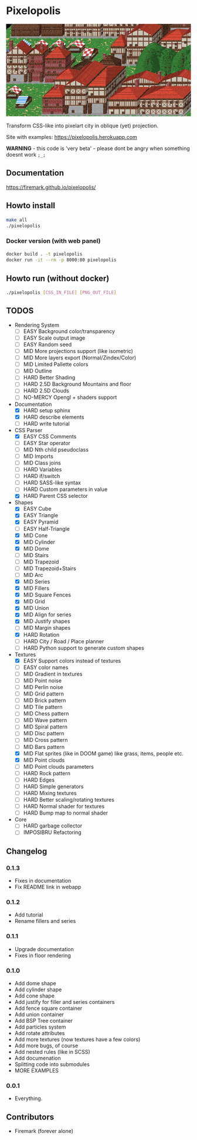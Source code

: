 # Pixelopolis
![oblique](./docsrc/images/oblique.png)

Transform CSS-like into pixelart city in oblique (yet) projection.

Site with examples: https://pixelopolis.herokuapp.com

**WARNING** - this code is 'very beta' - please dont be angry when something doesnt work `;_;`

## Documentation

https://firemark.github.io/pixelopolis/

## Howto install
```bash
make all
./pixelopolis
```

### Docker version (with web panel)

```bash
docker build . -t pixelopolis
docker run -it --rm -p 8000:80 pixelopolis
```

## Howto run (without docker)

```bash
./pixelopolis [CSS_IN_FILE] [PNG_OUT_FILE]
```

## TODOS

* Rendering System
    * [ ] EASY Background color/transparency
    * [ ] EASY Scale output image
    * [ ] EASY Random seed
    * [ ] MID More projections support (like isometric)
    * [ ] MID More layers export (Normal/Zindex/Color)
    * [ ] MID Limited Pallette colors
    * [ ] MID Outline
    * [ ] HARD Better Shading
    * [ ] HARD 2.5D Background Mountains and floor
    * [ ] HARD 2.5D Clouds
    * [ ] NO-MERCY Opengl + shaders support
* Documentation
    * [x] HARD setup sphinx
    * [x] HARD describe elements
    * [ ] HARD write tutorial
* CSS Parser
    * [x] EASY CSS Comments
    * [ ] EASY Star operator
    * [ ] MID Nth child pseudoclass
    * [ ] MID Imports
    * [ ] MID Class joins
    * [ ] HARD Variables
    * [ ] HARD if/switch
    * [ ] HARD SASS-like syntax
    * [ ] HARD Custom parameters in value
    * [x] HARD Parent CSS selector
* Shapes
    * [x] EASY Cube
    * [x] EASY Triangle
    * [x] EASY Pyramid
    * [ ] EASY Half-Triangle
    * [x] MID Cone
    * [x] MID Cylinder
    * [x] MID Dome
    * [ ] MID Stairs
    * [ ] MID Trapezoid
    * [ ] MID Trapezoid+Stairs
    * [ ] MID Arc
    * [x] MID Series
    * [x] MID Fillers
    * [x] MID Square Fences
    * [x] MID Grid
    * [x] MID Union
    * [x] MID Align for series
    * [x] MID Justify shapes
    * [ ] MID Margin shapes
    * [x] HARD Rotation
    * [ ] HARD City / Road / Place planner
    * [ ] HARD Python support to generate custom shapes
* Textures
    * [x] EASY Support colors instead of textures
    * [ ] EASY color names
    * [ ] MID Gradient in textures
    * [ ] MID Point noise
    * [ ] MID Perlin noise
    * [ ] MID Grid pattern
    * [ ] MID Brick pattern
    * [ ] MID Tile pattern
    * [ ] MID Chess pattern
    * [ ] MID Wave pattern
    * [ ] MID Spiral pattern
    * [ ] MID Disc pattern
    * [ ] MID Cross pattern
    * [ ] MID Bars pattern
    * [x] MID Flat sprites (like in DOOM game) like grass, items, people etc.
    * [x] MID Point clouds
    * [ ] MID Point clouds parameters
    * [ ] HARD Rock pattern
    * [ ] HARD Edges
    * [ ] HARD Simple generators
    * [ ] HARD Mixing textures
    * [ ] HARD Better scaling/rotating textures
    * [ ] HARD Normal shader for textures
    * [ ] HARD Bump map to normal shader
* Core
    * [ ] HARD garbage collector
    * [ ] IMPOSIBRU Refactoring

## Changelog

### 0.1.3

* Fixes in documentation
* Fix README link in webapp

### 0.1.2

* Add tutorial
* Rename fillers and series

### 0.1.1

* Upgrade documentation
* Fixes in floor rendering

### 0.1.0

* Add dome shape
* Add cylinder shape
* Add cone shape
* Add justify for filler and series containers
* Add fence square container
* Add union container
* Add BSP Tree container
* Add particles system
* Add rotate attributes
* Add more textures (now textures have a few colors)
* Add more bugs, of course
* Add nested rules (like in SCSS)
* Add documenation
* Splitting code into submodules
* MORE EXAMPLES

### 0.0.1

* Everything.

## Contributors

* Firemark (forever alone)

